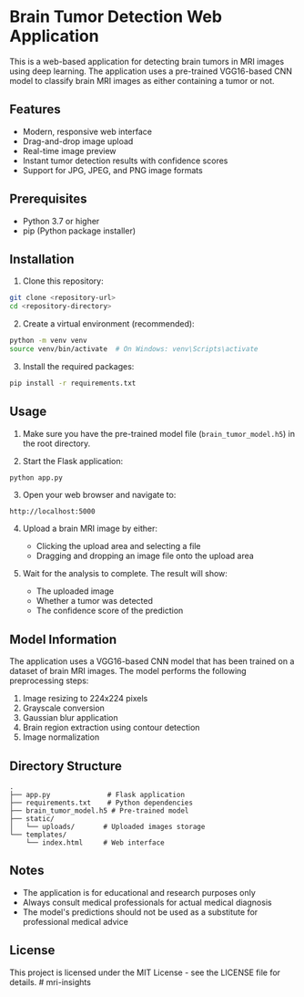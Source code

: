 # Brain Tumor Detection Web Application

This is a web-based application for detecting brain tumors in MRI images using deep learning. The application uses a pre-trained VGG16-based CNN model to classify brain MRI images as either containing a tumor or not.

## Features

- Modern, responsive web interface
- Drag-and-drop image upload
- Real-time image preview
- Instant tumor detection results with confidence scores
- Support for JPG, JPEG, and PNG image formats

## Prerequisites

- Python 3.7 or higher
- pip (Python package installer)

## Installation

1. Clone this repository:
```bash
git clone <repository-url>
cd <repository-directory>
```

2. Create a virtual environment (recommended):
```bash
python -m venv venv
source venv/bin/activate  # On Windows: venv\Scripts\activate
```

3. Install the required packages:
```bash
pip install -r requirements.txt
```

## Usage

1. Make sure you have the pre-trained model file (`brain_tumor_model.h5`) in the root directory.

2. Start the Flask application:
```bash
python app.py
```

3. Open your web browser and navigate to:
```
http://localhost:5000
```

4. Upload a brain MRI image by either:
   - Clicking the upload area and selecting a file
   - Dragging and dropping an image file onto the upload area

5. Wait for the analysis to complete. The result will show:
   - The uploaded image
   - Whether a tumor was detected
   - The confidence score of the prediction

## Model Information

The application uses a VGG16-based CNN model that has been trained on a dataset of brain MRI images. The model performs the following preprocessing steps:

1. Image resizing to 224x224 pixels
2. Grayscale conversion
3. Gaussian blur application
4. Brain region extraction using contour detection
5. Image normalization

## Directory Structure

```
.
├── app.py              # Flask application
├── requirements.txt    # Python dependencies
├── brain_tumor_model.h5 # Pre-trained model
├── static/
│   └── uploads/       # Uploaded images storage
└── templates/
    └── index.html     # Web interface
```

## Notes

- The application is for educational and research purposes only
- Always consult medical professionals for actual medical diagnosis
- The model's predictions should not be used as a substitute for professional medical advice

## License

This project is licensed under the MIT License - see the LICENSE file for details. #   m r i - i n s i g h t s  
 